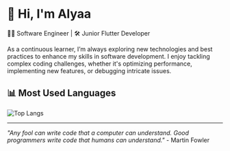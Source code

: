 # 👋 Hi, I'm Alyaa
👨‍💻 Software Engineer | 🛠️ Junior Flutter Developer

As a continuous learner, I’m always exploring new technologies and best practices to enhance my skills in software development. I enjoy tackling complex coding challenges, whether it's optimizing performance, implementing new features, or debugging intricate issues.

## 📊 Most Used Languages
![Top Langs](https://github-readme-stats.vercel.app/api/top-langs/?username=AlyaaTalaat28&layout=compact&count_private=true&theme=radical&hide=css,html&langs_count=10&token=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)

---
*"Any fool can write code that a computer can understand. Good programmers write code that humans can understand."* - Martin Fowler
